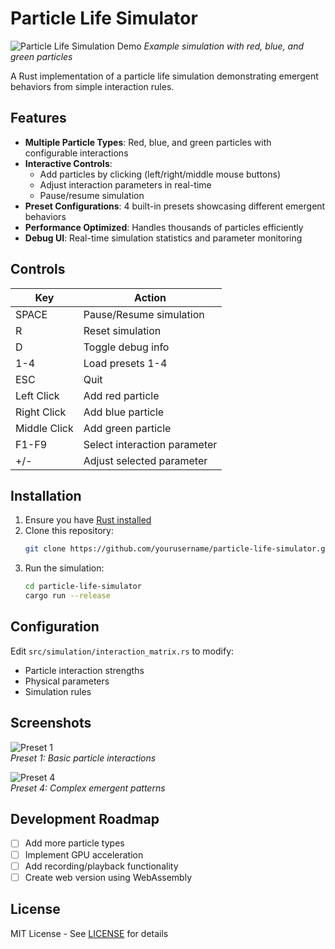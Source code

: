 # Particle Life Simulator

![Particle Life Simulation Demo](demo.gif) *Example simulation with red, blue, and green particles*

A Rust implementation of a particle life simulation demonstrating emergent behaviors from simple interaction rules.

## Features

- **Multiple Particle Types**: Red, blue, and green particles with configurable interactions
- **Interactive Controls**:
  - Add particles by clicking (left/right/middle mouse buttons)
  - Adjust interaction parameters in real-time
  - Pause/resume simulation
- **Preset Configurations**: 4 built-in presets showcasing different emergent behaviors
- **Performance Optimized**: Handles thousands of particles efficiently
- **Debug UI**: Real-time simulation statistics and parameter monitoring

## Controls

| Key | Action |
|-----|--------|
| SPACE | Pause/Resume simulation |
| R | Reset simulation |
| D | Toggle debug info |
| 1-4 | Load presets 1-4 |
| ESC | Quit |
| Left Click | Add red particle |
| Right Click | Add blue particle |
| Middle Click | Add green particle |
| F1-F9 | Select interaction parameter |
| +/- | Adjust selected parameter |

## Installation

1. Ensure you have [Rust installed](https://www.rust-lang.org/tools/install)
2. Clone this repository:
   ```bash
   git clone https://github.com/yourusername/particle-life-simulator.git
   ```
3. Run the simulation:
   ```bash
   cd particle-life-simulator
   cargo run --release
   ```

## Configuration

Edit `src/simulation/interaction_matrix.rs` to modify:
- Particle interaction strengths
- Physical parameters
- Simulation rules

## Screenshots

![Preset 1](screenshots/preset1.png)  
*Preset 1: Basic particle interactions*

![Preset 4](screenshots/preset4.png)  
*Preset 4: Complex emergent patterns*

## Development Roadmap

- [ ] Add more particle types
- [ ] Implement GPU acceleration
- [ ] Add recording/playback functionality
- [ ] Create web version using WebAssembly

## License

MIT License - See [LICENSE](LICENSE) for details
